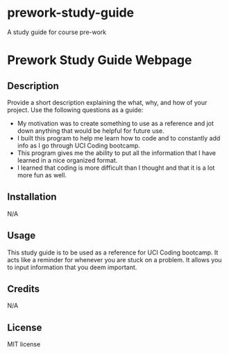 # prework-study-guide
A study guide for course pre-work
# Prework Study Guide Webpage

## Description

Provide a short description explaining the what, why, and how of your project. Use the following questions as a guide:

- My motivation was to create something to use as a reference and jot down anything that would be helpful for future use. 
- I built this program to help me learn how to code and to constantly add info as I go through UCI Coding bootcamp.
- This program gives me the ability to put all the information that I have learned in a nice organized format. 
- I learned that coding is more difficult than I thought and that it is a lot more fun as well. 

## Installation

N/A

## Usage

This study guide is to be used as a reference for UCI Coding bootcamp. It acts like a reminder for whenever you are stuck on a problem. It allows you to input information that you deem important.


## Credits

N/A

## License

MIT license
